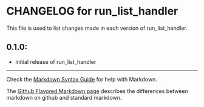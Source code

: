 # CHANGELOG for run_list_handler

This file is used to list changes made in each version of run_list_handler.

## 0.1.0:

* Initial release of run_list_handler

- - -
Check the [Markdown Syntax Guide](http://daringfireball.net/projects/markdown/syntax) for help with Markdown.

The [Github Flavored Markdown page](http://github.github.com/github-flavored-markdown/) describes the differences between markdown on github and standard markdown.
